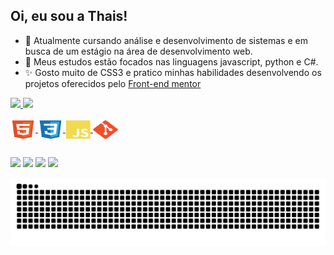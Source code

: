 ## Oi, eu sou a Thais!

- 🔭 Atualmente cursando análise e desenvolvimento de sistemas e em busca de um estágio na área de desenvolvimento web.
- 🌱 Meus estudos estão focados nas linguagens javascript, python e C#.
- ✨ Gosto muito de CSS3 e pratico minhas habilidades desenvolvendo os projetos oferecidos pelo <a href="https://www.frontendmentor.io/">Front-end mentor</a>

<div>
  <a href="https://github.com/thaiscode">
  <img height="180em" src="https://github-readme-stats.vercel.app/api?username=thaiscode&show_icons=true&theme=tokyonight&include_all_commits=true&count_private=true"/> 
  <img height="180em" src="https://github-readme-stats.vercel.app/api/top-langs/?username=thaiscode&layout=compact&langs_count=7&theme=tokyonight"/>
</div>
<div style="display: inline_block"><br>
  <img align="center" alt="Thais-HTML" height="30" width="40" src="https://raw.githubusercontent.com/devicons/devicon/master/icons/html5/html5-original.svg">
  <img align="center" alt="Thais-CSS" height="30" width="40" src="https://raw.githubusercontent.com/devicons/devicon/master/icons/css3/css3-original.svg">
  <img align="center" alt="Thais-Js" height="30" width="40" src="https://raw.githubusercontent.com/devicons/devicon/master/icons/javascript/javascript-plain.svg">
  <img align="center" alt="Thais-git" height="30" width="40" src="https://raw.githubusercontent.com/devicons/devicon/master/icons/git/git-plain.svg">
</div>
  
  ##
  
  <div> 
  <a href="https://www.linkedin.com/in/thaissouzasilva/" target="_blank"><img src="https://img.shields.io/badge/-LinkedIn-%230077B5?style=for-the-badge&logo=linkedin&logoColor=white" target="_blank"></a> 
  <a href = "mailto:thais.code@outlook.com"><img src="https://img.shields.io/badge/-Gmail-%23333?style=for-the-badge&logo=gmail&logoColor=white" target="_blank"></a>
  <a href="https://instagram.com/_thaiix" target="_blank"><img src="https://img.shields.io/badge/-Instagram-%23E4405F?style=for-the-badge&logo=instagram&logoColor=white" target="_blank"></a>
   <a href="https://twitter.com/_thaiiix" target="_blank"><img src="https://img.shields.io/badge/Twitter-1DA1F2?style=for-the-badge&logo=twitter&logoColor=white" target="_blank"></a>
    
  
  
 
  ![Snake animation](https://github.com/thaiscode/thaiscode/blob/output/github-contribution-grid-snake.svg)
 
</div>
